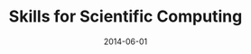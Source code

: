---
title: "Skills for Scientific Computing"
collection: talks
permalink: /talks/2014-06-01-Skills-for-Scientific-Computing
date: 2014-06-01
venue: 'Software Carpentry Workshop, Statistical Computing Unit, Cornell University'
paperurl: 'https://gdevenyi.github.io/2014-06-04-cornell/'
citation: '<b>Devenyi, Gabriel A</b>, Ory, Jeremey, &quot;<i>Skills for Scientific Computing</i>.&quot; Software Carpentry Workshop, Statistical Computing Unit, Cornell University, 2014.'
---